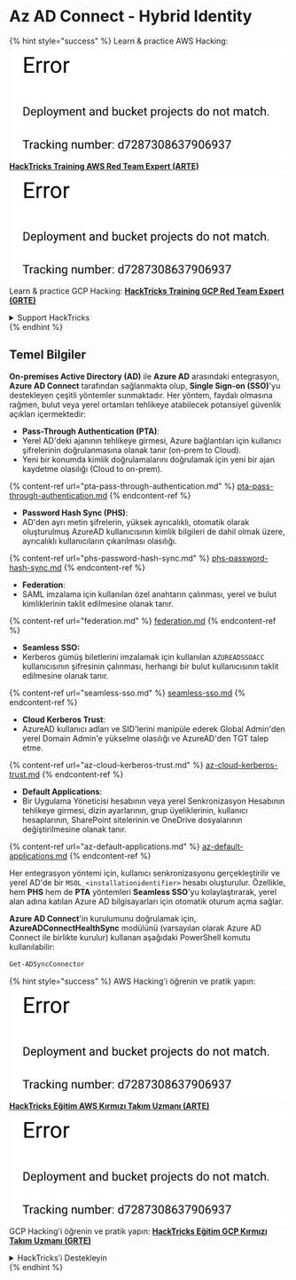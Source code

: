 # Az AD Connect - Hybrid Identity

{% hint style="success" %}
Learn & practice AWS Hacking:<img src="../../../../.gitbook/assets/image (1) (1).png" alt="" data-size="line">[**HackTricks Training AWS Red Team Expert (ARTE)**](https://training.hacktricks.xyz/courses/arte)<img src="../../../../.gitbook/assets/image (1) (1).png" alt="" data-size="line">\
Learn & practice GCP Hacking: <img src="../../../../.gitbook/assets/image (2).png" alt="" data-size="line">[**HackTricks Training GCP Red Team Expert (GRTE)**<img src="../../../../.gitbook/assets/image (2).png" alt="" data-size="line">](https://training.hacktricks.xyz/courses/grte)

<details>

<summary>Support HackTricks</summary>

* Check the [**subscription plans**](https://github.com/sponsors/carlospolop)!
* **Join the** 💬 [**Discord group**](https://discord.gg/hRep4RUj7f) or the [**telegram group**](https://t.me/peass) or **follow** us on **Twitter** 🐦 [**@hacktricks\_live**](https://twitter.com/hacktricks\_live)**.**
* **Share hacking tricks by submitting PRs to the** [**HackTricks**](https://github.com/carlospolop/hacktricks) and [**HackTricks Cloud**](https://github.com/carlospolop/hacktricks-cloud) github repos.

</details>
{% endhint %}

## Temel Bilgiler

**On-premises Active Directory (AD)** ile **Azure AD** arasındaki entegrasyon, **Azure AD Connect** tarafından sağlanmakta olup, **Single Sign-on (SSO)**'yu destekleyen çeşitli yöntemler sunmaktadır. Her yöntem, faydalı olmasına rağmen, bulut veya yerel ortamları tehlikeye atabilecek potansiyel güvenlik açıkları içermektedir:

* **Pass-Through Authentication (PTA)**:
* Yerel AD'deki ajanının tehlikeye girmesi, Azure bağlantıları için kullanıcı şifrelerinin doğrulanmasına olanak tanır (on-prem to Cloud).
* Yeni bir konumda kimlik doğrulamalarını doğrulamak için yeni bir ajan kaydetme olasılığı (Cloud to on-prem).

{% content-ref url="pta-pass-through-authentication.md" %}
[pta-pass-through-authentication.md](pta-pass-through-authentication.md)
{% endcontent-ref %}

* **Password Hash Sync (PHS)**:
* AD'den ayrı metin şifrelerin, yüksek ayrıcalıklı, otomatik olarak oluşturulmuş AzureAD kullanıcısının kimlik bilgileri de dahil olmak üzere, ayrıcalıklı kullanıcıların çıkarılması olasılığı.

{% content-ref url="phs-password-hash-sync.md" %}
[phs-password-hash-sync.md](phs-password-hash-sync.md)
{% endcontent-ref %}

* **Federation**:
* SAML imzalama için kullanılan özel anahtarın çalınması, yerel ve bulut kimliklerinin taklit edilmesine olanak tanır.

{% content-ref url="federation.md" %}
[federation.md](federation.md)
{% endcontent-ref %}

* **Seamless SSO:**
* Kerberos gümüş biletlerini imzalamak için kullanılan `AZUREADSSOACC` kullanıcısının şifresinin çalınması, herhangi bir bulut kullanıcısının taklit edilmesine olanak tanır.

{% content-ref url="seamless-sso.md" %}
[seamless-sso.md](seamless-sso.md)
{% endcontent-ref %}

* **Cloud Kerberos Trust**:
* AzureAD kullanıcı adları ve SID'lerini manipüle ederek Global Admin'den yerel Domain Admin'e yükselme olasılığı ve AzureAD'den TGT talep etme.

{% content-ref url="az-cloud-kerberos-trust.md" %}
[az-cloud-kerberos-trust.md](az-cloud-kerberos-trust.md)
{% endcontent-ref %}

* **Default Applications**:
* Bir Uygulama Yöneticisi hesabının veya yerel Senkronizasyon Hesabının tehlikeye girmesi, dizin ayarlarının, grup üyeliklerinin, kullanıcı hesaplarının, SharePoint sitelerinin ve OneDrive dosyalarının değiştirilmesine olanak tanır.

{% content-ref url="az-default-applications.md" %}
[az-default-applications.md](az-default-applications.md)
{% endcontent-ref %}

Her entegrasyon yöntemi için, kullanıcı senkronizasyonu gerçekleştirilir ve yerel AD'de bir `MSOL_<installationidentifier>` hesabı oluşturulur. Özellikle, hem **PHS** hem de **PTA** yöntemleri **Seamless SSO**'yu kolaylaştırarak, yerel alan adına katılan Azure AD bilgisayarları için otomatik oturum açma sağlar.

**Azure AD Connect**'in kurulumunu doğrulamak için, **AzureADConnectHealthSync** modülünü (varsayılan olarak Azure AD Connect ile birlikte kurulur) kullanan aşağıdaki PowerShell komutu kullanılabilir:
```powershell
Get-ADSyncConnector
```
{% hint style="success" %}
AWS Hacking'i öğrenin ve pratik yapın:<img src="../../../../.gitbook/assets/image (1) (1).png" alt="" data-size="line">[**HackTricks Eğitim AWS Kırmızı Takım Uzmanı (ARTE)**](https://training.hacktricks.xyz/courses/arte)<img src="../../../../.gitbook/assets/image (1) (1).png" alt="" data-size="line">\
GCP Hacking'i öğrenin ve pratik yapın: <img src="../../../../.gitbook/assets/image (2).png" alt="" data-size="line">[**HackTricks Eğitim GCP Kırmızı Takım Uzmanı (GRTE)**<img src="../../../../.gitbook/assets/image (2).png" alt="" data-size="line">](https://training.hacktricks.xyz/courses/grte)

<details>

<summary>HackTricks'i Destekleyin</summary>

* [**abonelik planlarını**](https://github.com/sponsors/carlospolop) kontrol edin!
* **💬 [**Discord grubuna**](https://discord.gg/hRep4RUj7f) veya [**telegram grubuna**](https://t.me/peass) katılın ya da **Twitter'da** 🐦 [**@hacktricks\_live**](https://twitter.com/hacktricks\_live)**'i takip edin.**
* **Hacking ipuçlarını paylaşarak** [**HackTricks**](https://github.com/carlospolop/hacktricks) ve [**HackTricks Cloud**](https://github.com/carlospolop/hacktricks-cloud) github reposuna PR gönderin.

</details>
{% endhint %}
